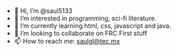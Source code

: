 - 👋 Hi, I’m @saul5133
- 👀 I’m interested in programming, sci-fi literature.
- 🌱 I’m currently learning html, css, javascript and java.
- 💞️ I’m looking to collaborate on FRC First stuff
- 📫 How to reach me: saulgl@tec.mx

<!---
saul5133/saul5133 is a ✨ special ✨ repository because its `README.md` (this file) appears on your GitHub profile.
You can click the Preview link to take a look at your changes.
--->
